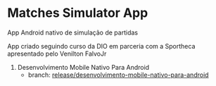 # Matches Simulator App

App Android nativo de simulação de partidas

App criado seguindo curso da DIO em parceria com a Sportheca apresentado pelo Venilton FalvoJr

1. Desenvolvimento Mobile Nativo Para Android
    - branch: [release/desenvolvimento-mobile-nativo-para-android](https://github.com/Debur2001/matches-simulator-app/tree/release/desenvolvimento-mobile-nativo-para-android)


